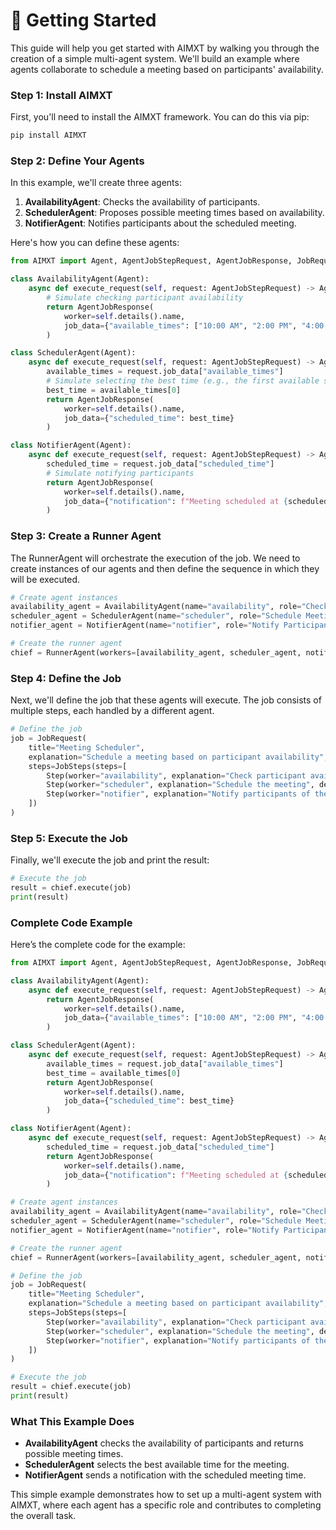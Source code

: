 # 🚦 Getting Started

This guide will help you get started with AIMXT by walking you through the creation of a simple multi-agent system. We'll build an example where agents collaborate to schedule a meeting based on participants' availability.

### Step 1: Install AIMXT

First, you'll need to install the AIMXT framework. You can do this via pip:

```bash
pip install AIMXT
```

### Step 2: Define Your Agents

In this example, we'll create three agents:

1. **AvailabilityAgent**: Checks the availability of participants.
2. **SchedulerAgent**: Proposes possible meeting times based on availability.
3. **NotifierAgent**: Notifies participants about the scheduled meeting.

Here's how you can define these agents:

```python
from AIMXT import Agent, AgentJobStepRequest, AgentJobResponse, JobRequest, JobSteps, Step, RunnerAgent

class AvailabilityAgent(Agent):
    async def execute_request(self, request: AgentJobStepRequest) -> AgentJobResponse:
        # Simulate checking participant availability
        return AgentJobResponse(
            worker=self.details().name,
            job_data={"available_times": ["10:00 AM", "2:00 PM", "4:00 PM"]}
        )

class SchedulerAgent(Agent):
    async def execute_request(self, request: AgentJobStepRequest) -> AgentJobResponse:
        available_times = request.job_data["available_times"]
        # Simulate selecting the best time (e.g., the first available slot)
        best_time = available_times[0]
        return AgentJobResponse(
            worker=self.details().name,
            job_data={"scheduled_time": best_time}
        )

class NotifierAgent(Agent):
    async def execute_request(self, request: AgentJobStepRequest) -> AgentJobResponse:
        scheduled_time = request.job_data["scheduled_time"]
        # Simulate notifying participants
        return AgentJobResponse(
            worker=self.details().name,
            job_data={"notification": f"Meeting scheduled at {scheduled_time}"}
        )
```

### Step 3: Create a Runner Agent

The RunnerAgent will orchestrate the execution of the job. We need to create instances of our agents and then define the sequence in which they will be executed.

```python
# Create agent instances
availability_agent = AvailabilityAgent(name="availability", role="Check Availability")
scheduler_agent = SchedulerAgent(name="scheduler", role="Schedule Meeting")
notifier_agent = NotifierAgent(name="notifier", role="Notify Participants")

# Create the runner agent
chief = RunnerAgent(workers=[availability_agent, scheduler_agent, notifier_agent])
```

### Step 4: Define the Job

Next, we'll define the job that these agents will execute. The job consists of multiple steps, each handled by a different agent.

```python
# Define the job
job = JobRequest(
    title="Meeting Scheduler",
    explanation="Schedule a meeting based on participant availability",
    steps=JobSteps(steps=[
        Step(worker="availability", explanation="Check participant availability", dependencies=[]),
        Step(worker="scheduler", explanation="Schedule the meeting", dependencies=["availability"]),
        Step(worker="notifier", explanation="Notify participants of the meeting time", dependencies=["scheduler"])
    ])
)
```

### Step 5: Execute the Job

Finally, we'll execute the job and print the result:

```python
# Execute the job
result = chief.execute(job)
print(result)
```

### Complete Code Example

Here’s the complete code for the example:

```python
from AIMXT import Agent, AgentJobStepRequest, AgentJobResponse, JobRequest, JobSteps, Step, RunnerAgent

class AvailabilityAgent(Agent):
    async def execute_request(self, request: AgentJobStepRequest) -> AgentJobResponse:
        return AgentJobResponse(
            worker=self.details().name,
            job_data={"available_times": ["10:00 AM", "2:00 PM", "4:00 PM"]}
        )

class SchedulerAgent(Agent):
    async def execute_request(self, request: AgentJobStepRequest) -> AgentJobResponse:
        available_times = request.job_data["available_times"]
        best_time = available_times[0]
        return AgentJobResponse(
            worker=self.details().name,
            job_data={"scheduled_time": best_time}
        )

class NotifierAgent(Agent):
    async def execute_request(self, request: AgentJobStepRequest) -> AgentJobResponse:
        scheduled_time = request.job_data["scheduled_time"]
        return AgentJobResponse(
            worker=self.details().name,
            job_data={"notification": f"Meeting scheduled at {scheduled_time}"}
        )

# Create agent instances
availability_agent = AvailabilityAgent(name="availability", role="Check Availability")
scheduler_agent = SchedulerAgent(name="scheduler", role="Schedule Meeting")
notifier_agent = NotifierAgent(name="notifier", role="Notify Participants")

# Create the runner agent
chief = RunnerAgent(workers=[availability_agent, scheduler_agent, notifier_agent])

# Define the job
job = JobRequest(
    title="Meeting Scheduler",
    explanation="Schedule a meeting based on participant availability",
    steps=JobSteps(steps=[
        Step(worker="availability", explanation="Check participant availability", dependencies=[]),
        Step(worker="scheduler", explanation="Schedule the meeting", dependencies=["availability"]),
        Step(worker="notifier", explanation="Notify participants of the meeting time", dependencies=["scheduler"])
    ])
)

# Execute the job
result = chief.execute(job)
print(result)
```

### What This Example Does

- **AvailabilityAgent** checks the availability of participants and returns possible meeting times.
- **SchedulerAgent** selects the best available time for the meeting.
- **NotifierAgent** sends a notification with the scheduled meeting time.

This simple example demonstrates how to set up a multi-agent system with AIMXT, where each agent has a specific role and contributes to completing the overall task.
